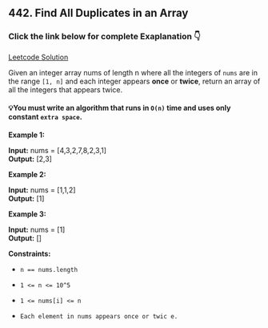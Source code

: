 ## 442. Find All Duplicates in an Array

### Click the link below for complete Exaplanation 👇

[Leetcode Solution](https://leetcode.com/problems/find-all-duplicates-in-an-array/solutions/4923109/easy-to-understand-4-approaches-hash-table-optimal-java-solution/)

Given an integer array nums of length n where all the integers of ``nums`` are in the range ``[1, n]`` and each integer appears __once__ or __twice__, return an array of all the integers that appears twice.

#### 💡You must write an algorithm that runs in ``O(n)`` time and uses only constant ``extra space``.

 

**Example 1:**

**Input:** nums = [4,3,2,7,8,2,3,1] <br>
**Output:** [2,3]

**Example 2:**

**Input:** nums = [1,1,2] <br>
**Output:** [1]

**Example 3:**

**Input:** nums = [1]  <br>
**Output:** []

**Constraints:**

- ``n == nums.length``

- ``1 <= n <= 10^5``

- ``1 <= nums[i] <= n``

- ``Each element in nums appears once or twic e.``
